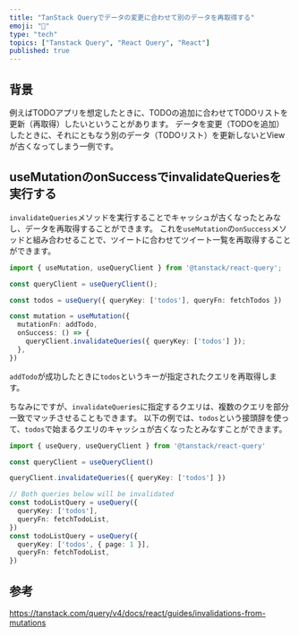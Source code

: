 ```yaml
---
title: "TanStack Queryでデータの変更に合わせて別のデータを再取得する"
emoji: "🐶"
type: "tech"
topics: ["Tanstack Query", "React Query", "React"]
published: true
---
```

## 背景

例えばTODOアプリを想定したときに、TODOの追加に合わせてTODOリストを更新（再取得）したいということがあります。
データを変更（TODOを追加）したときに、それにともなう別のデータ（TODOリスト）を更新しないとViewが古くなってしまう一例です。

## useMutationのonSuccessでinvalidateQueriesを実行する

`invalidateQueries`メソッドを実行することでキャッシュが古くなったとみなし、データを再取得することができます。
これを`useMutation`の`onSuccess`メソッドと組み合わせることで、ツイートに合わせてツイート一覧を再取得することができます。

```ts
import { useMutation, useQueryClient } from '@tanstack/react-query';

const queryClient = useQueryClient();

const todos = useQuery({ queryKey: ['todos'], queryFn: fetchTodos })

const mutation = useMutation({
  mutationFn: addTodo,
  onSuccess: () => {
    queryClient.invalidateQueries({ queryKey: ['todos'] });
  },
})
```

`addTodo`が成功したときに`todos`というキーが指定されたクエリを再取得します。

ちなみにですが、`invalidateQueries`に指定するクエリは、複数のクエリを部分一致でマッチさせることもできます。
以下の例では、`todos`という接頭辞を使って、`todos`で始まるクエリのキャッシュが古くなったとみなすことができます。

```ts
import { useQuery, useQueryClient } from '@tanstack/react-query'

const queryClient = useQueryClient()

queryClient.invalidateQueries({ queryKey: ['todos'] })

// Both queries below will be invalidated
const todoListQuery = useQuery({
  queryKey: ['todos'],
  queryFn: fetchTodoList,
})
const todoListQuery = useQuery({
  queryKey: ['todos', { page: 1 }],
  queryFn: fetchTodoList,
})
```

## 参考

https://tanstack.com/query/v4/docs/react/guides/invalidations-from-mutations